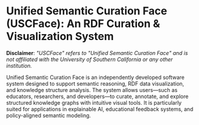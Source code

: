 # Unified Semantic Curation Face (USCFace): An RDF Curation & Visualization System

**Disclaimer**: *"USCFace" refers to "Unified Semantic Curation Face" and is not affiliated with the University of Southern California or any other institution.* </p>

Unified Semantic Curation Face is an independently developed software system designed to support semantic reasoning, RDF data visualization, and knowledge structure analysis. The system allows users—such as educators, researchers, and developers—to curate, annotate, and explore structured knowledge graphs with intuitive visual tools. It is particularly suited for applications in explainable AI, educational feedback systems, and policy-aligned semantic modeling.
